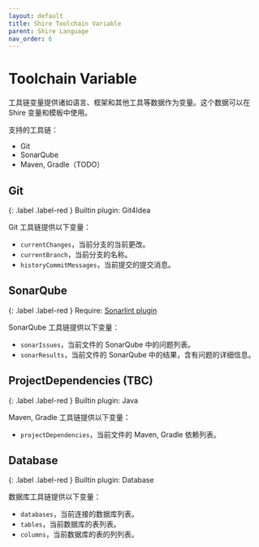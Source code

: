 ```yaml
---
layout: default
title: Shire Toolchain Variable
parent: Shire Language
nav_order: 6
---
```


# Toolchain Variable

工具链变量提供诸如语言、框架和其他工具等数据作为变量。这个数据可以在 Shire 变量和模板中使用。

支持的工具链：

- Git
- SonarQube
- Maven, Gradle（TODO）

## Git

{: .label .label-red }
Builtin plugin: Git4Idea

Git 工具链提供以下变量：

- `currentChanges`，当前分支的当前更改。
- `currentBranch`，当前分支的名称。
- `historyCommitMessages`，当前提交的提交消息。

## SonarQube

{: .label .label-red }
Require: [Sonarlint plugin](https://plugins.jetbrains.com/plugin/7973-sonarlint)

SonarQube 工具链提供以下变量：

- `sonarIssues`，当前文件的 SonarQube 中的问题列表。
- `sonarResults`，当前文件的 SonarQube 中的结果，含有问题的详细信息。

## ProjectDependencies (TBC)

{: .label .label-red }
Builtin plugin: Java

Maven, Gradle 工具链提供以下变量：

- `projectDependencies`，当前文件的 Maven, Gradle 依赖列表。

## Database

{: .label .label-red }
Builtin plugin: Database

数据库工具链提供以下变量：

- `databases`，当前连接的数据库列表。
- `tables`，当前数据库的表列表。
- `columns`，当前数据库的表的列列表。
